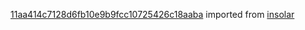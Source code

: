 [11aa414c7128d6fb10e9b9fcc10725426c18aaba](https://github.com/insolar/insolar/commit/11aa414c7128d6fb10e9b9fcc10725426c18aaba) imported from [insolar](https://github.com/insolar/insolar)
